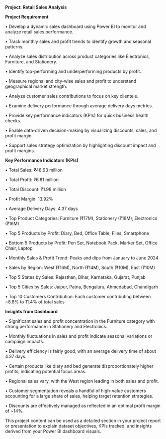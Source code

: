 **Project: Retail Sales Analysis**


**Project Requirement**

• Develop a dynamic sales dashboard using Power BI to monitor and analyze retail sales
performance.

• Track monthly sales and profit trends to identify growth and seasonal patterns.

• Analyze sales distribution across product categories like Electronics, Furniture, and
Stationery.

• Identify top-performing and underperforming products by profit.

• Measure regional and city-wise sales and profit to understand geographical market
strength.

• Analyze customer sales contributions to focus on key clientele.

• Examine delivery performance through average delivery days metrics.

• Provide key performance indicators (KPIs) for quick business health checks.

• Enable data-driven decision-making by visualizing discounts, sales, and profit margin.

• Support sales strategy optimization by highlighting discount impact and profit margins.

**Key Performance Indicators (KPIs)**


• Total Sales: ₹48.93 million

• Total Profit: ₹6.81 million

• Total Discount: ₹1.98 million

• Profit Margin: 13.92%

• Average Delivery Days: 4.37 days

• Top Product Categories: Furniture (₹17M), Stationery (₹16M), Electronics (₹16M)

• Top 5 Products by Profit: Diary, Bed, Office Table, Files, Smartphone

• Bottom 5 Products by Profit: Pen Set, Notebook Pack, Marker Set, Office Chair, Laptop

• Monthly Sales & Profit Trend: Peaks and dips from January to June 2024

• Sales by Region: West (₹16M), North (₹14M), South (₹10M), East (₹10M)

• Top 5 States by Sales: Rajasthan, Bihar, Karnataka, Gujarat, Punjab

• Top 5 Cities by Sales: Jaipur, Patna, Bengaluru, Ahmedabad, Chandigarh

• Top 10 Customers Contribution: Each customer contributing between ~8.8% to 11.4%
of total sales

**Insights from Dashboard**


• Significant sales and profit concentration in the Furniture category with strong
performance in Stationery and Electronics.

• Monthly fluctuations in sales and profit indicate seasonal variations or campaign
impacts.

• Delivery efficiency is fairly good, with an average delivery time of about 4.37 days.

• Certain products like diary and bed generate disproportionately higher profits,
indicating potential focus areas.

• Regional sales vary, with the West region leading in both sales and profit.

• Customer segmentation reveals a handful of high-value customers accounting for a
large share of sales, helping target retention strategies.

• Discounts are effectively managed as reflected in an optimal profit margin of ~14%.


This project content can be used as a detailed section in your project report or presentation
to explain dataset objectives, KPIs tracked, and insights derived from your Power BI
dashboard visuals.
